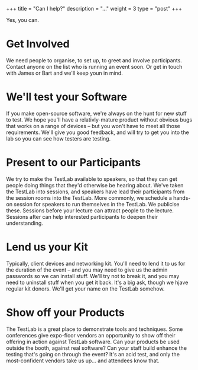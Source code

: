 +++
title = "Can I help?"
description = "..."
weight = 3
type = "post"
+++

Yes, you can.
	
# Get Involved
We need people to organise, to set up, to greet and involve participants. Contact anyone on the list who is running an event soon. Or get in touch with James or Bart and we'll keep youn in mind.


# We'll test your Software
If you make open-source software, we're always on the hunt for new stuff to test. We hope you'll have a relativly-mature product without obvious bugs that works on a range of devices – but you won't have to meet all those requirements. We'll give you good feedback, and will try to get you into the lab so you can see how testers are testing.


# Present to our Participants
We try to make the TestLab available to speakers, so that they can get people doing things that they'd otherwise be hearing about. We've taken the TestLab into sessions, and speakers have lead their participants from the session rooms into the TestLab. More commonly, we schedule a hands-on session for speakers to run themselves in the TestLab. We publicise these. Sessions before your lecture can attract people to the lecture. Sessions after can help interested participants to deepen their understanding.


# Lend us your Kit
Typically, client devices and networking kit. You'll need to lend it to us for the duration of the event – and you may need to give us the admin passwords so we can install stuff. We'll try not to break it, and you may need to uninstall stuff when you get it back. It's a big ask, though we hjave regular kit donors. We'll get your name on the TestLab somehow.


# Show off your Products
The TestLab is a great place to demonstrate tools and techniques. Some conferences give expo-floor vendors an opportunity to show off their offering in action against TestLab software. Can your products be used outside the booth, against real software? Can your staff build enhance the testing that's going on through the event? It's an acid test, and only the most-confident vendors take us up... and attendees know that.


